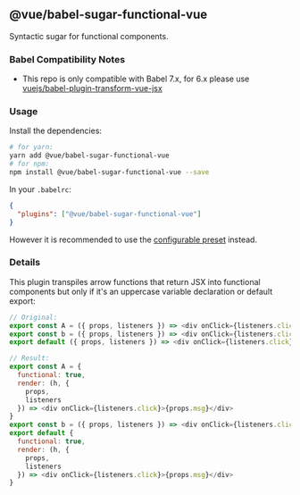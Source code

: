 ## @vue/babel-sugar-functional-vue

Syntactic sugar for functional components.

### Babel Compatibility Notes

- This repo is only compatible with Babel 7.x, for 6.x please
  use [vuejs/babel-plugin-transform-vue-jsx](https://github.com/vuejs/babel-plugin-transform-vue-jsx)

### Usage

Install the dependencies:

```sh
# for yarn:
yarn add @vue/babel-sugar-functional-vue
# for npm:
npm install @vue/babel-sugar-functional-vue --save
```

In your `.babelrc`:

```json
{
  "plugins": ["@vue/babel-sugar-functional-vue"]
}
```

However it is recommended to use the [configurable preset](../babel-preset-jsx/README.md) instead.

### Details

This plugin transpiles arrow functions that return JSX into functional components but only if it's an uppercase variable
declaration or default export:

```js
// Original:
export const A = ({ props, listeners }) => <div onClick={listeners.click}>{props.msg}</div>
export const b = ({ props, listeners }) => <div onClick={listeners.click}>{props.msg}</div>
export default ({ props, listeners }) => <div onClick={listeners.click}>{props.msg}</div>

// Result:
export const A = {
  functional: true,
  render: (h, {
    props,
    listeners
  }) => <div onClick={listeners.click}>{props.msg}</div>
}
export const b = ({ props, listeners }) => <div onClick={listeners.click}>{props.msg}</div>
export default {
  functional: true,
  render: (h, {
    props,
    listeners
  }) => <div onClick={listeners.click}>{props.msg}</div>
}
```
